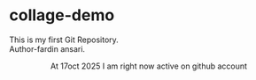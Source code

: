 # collage-demo
This is my first Git Repository.
<br>
Author-fardin ansari.
<header> At 17oct 2025 I am right now active on github account </header>

